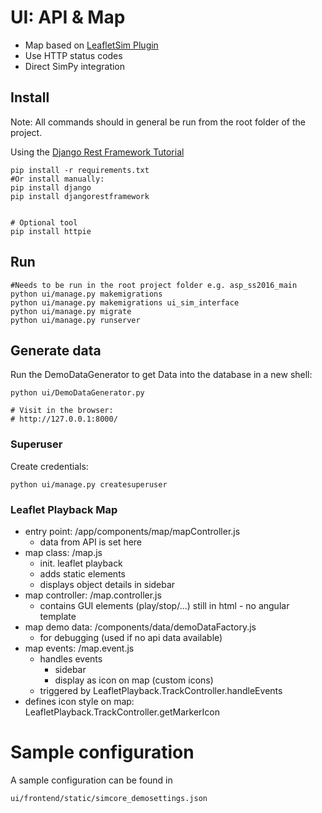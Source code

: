# UI: API & Map

- Map based on [LeafletSim Plugin](ui/frontend/static/lib/LeafletSim/README.md)
- Use HTTP status codes
- Direct SimPy integration

## Install

Note: All commands should in general be run from the root folder of the project.

Using the [Django Rest Framework Tutorial](http://www.django-rest-framework.org/tutorial/quickstart/)

```
pip install -r requirements.txt
#Or install manually:
pip install django
pip install djangorestframework


# Optional tool
pip install httpie
```

## Run

```
#Needs to be run in the root project folder e.g. asp_ss2016_main
python ui/manage.py makemigrations
python ui/manage.py makemigrations ui_sim_interface
python ui/manage.py migrate
python ui/manage.py runserver

```

## Generate data

Run the DemoDataGenerator to get Data into the database in a new shell:

```
python ui/DemoDataGenerator.py

# Visit in the browser:
# http://127.0.0.1:8000/
```



### Superuser

Create credentials:
```
python ui/manage.py createsuperuser
```

### Leaflet Playback Map

- entry point: /app/components/map/mapController.js
    - data from API is set here
- map class: /map.js
    - init. leaflet playback
    - adds static elements
    - displays object details in sidebar
- map controller: /map.controller.js
    - contains GUI elements (play/stop/...) still in html - no angular template
- map demo data: /components/data/demoDataFactory.js
    - for debugging (used if no api data available)
- map events: /map.event.js
    - handles events
        - sidebar
        - display as icon on map (custom icons)
    - triggered by LeafletPlayback.TrackController.handleEvents
- defines icon style on map: LeafletPlayback.TrackController.getMarkerIcon


# Sample configuration
A sample configuration can be found in
```
ui/frontend/static/simcore_demosettings.json
```
